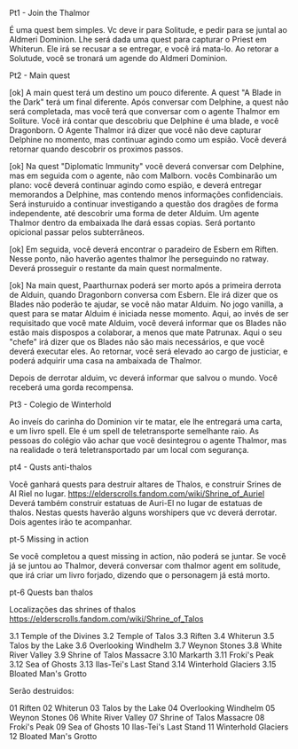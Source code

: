 Pt1 - Join the Thalmor

É uma quest bem simples. Vc deve ir para Solitude, e pedir para se juntal ao Aldmeri Dominion. 
Lhe será dada uma quest para capturar o Priest em Whiterun. Ele irá se recusar a se entregar, e você irá mata-lo. 
Ao retorar a Solutude, você se tronará um agende do Aldmeri Dominion. 

Pt2 - Main quest

[ok] A main quest terá um destino um pouco diferente. A quest "A Blade in the Dark" terá um final diferente. Após conversar com Delphine, a quest não será completada, mas você terá que conversar com o agente Thalmor em Soliture. Você irá contar que descobriu que Delphine é uma blade, e você Dragonborn. O Agente Thalmor irá dizer que você não deve capturar Delphine no momento, mas continuar agindo como um espião. Você deverá retornar quando descobrir os proximos passos. 

[ok] Na quest "Diplomatic Immunity" você deverá conversar com Delphine, mas em seguida com o agente, não com Malborn. vocês Combinarão um plano: você deverá continuar agindo como espião, e deverá entregar memorandos a Delphine, mas contendo menos informações confidenciais. Será insturuido a continuar investigando a questão dos dragões de forma independente, até descobrir uma forma de deter Alduim. Um agente Thalmor dentro da embaixada lhe dará essas copias. Será portanto opicional passar pelos subterrâneos. 

[ok] Em seguida, você deverá encontrar o paradeiro de Esbern em Riften. Nesse ponto, não haverão agentes thalmor lhe perseguindo no ratway. Deverá prosseguir o restante da main quest normalmente.

[ok] Na main quest, Paarthurnax  poderá ser morto após a primeira derrota de Alduin, quando Dragonborn conversa com Esbern. Ele irá dizer que os Blades não poderão te ajudar, se você não matar Alduim. No jogo vanilla, a quest para se matar Alduim é iniciada nesse momento. Aqui, ao invés de ser requisitado que você mate Alduim, você deverá informar que os Blades não estão mais dispospos a colaborar, a menos que mate Patrunax. Aqui o seu "chefe" irá dizer que os Blades não são mais necessários, e que você deverá executar eles. Ao retornar, você será elevado ao cargo de justiciar, e poderá adquirir uma casa na ambaixada de Thalmor. 

Depois de derrotar alduim, vc deverá informar que salvou o mundo. Você receberá uma gorda recompensa. 

Pt3 - Colegio de Winterhold

Ao inveís do carinha do Dominion vir te matar, ele lhe entregará uma carta, e um livro spell. Ele é um spell de teletransporte semelhante raio. As pessoas do colégio vão achar que você desintegrou o agente Thalmor, mas na realidade o terá teletransportado par um local com segurança.


pt4 - Qusts anti-thalos

Você ganhará quests para destruir altares de Thalos, e construir Srines de Al Riel no lugar.
https://elderscrolls.fandom.com/wiki/Shrine_of_Auriel
Deverá também construir estatuas de Auri-El no lugar de estatuas de thalos.
Nestas quests haverão alguns worshipers que vc deverá derrotar. Dois agentes irão te acompanhar. 


pt-5 Missing in action

Se você completou a quest missing in action, não poderá se juntar. 
Se você já se juntou ao Thalmor, deverá conversar com thalmor agent em solitude, que irá criar um livro forjado, dizendo que o personagem já está morto. 


pt-6 Quests ban thalos

Localizações das shrines of thalos https://elderscrolls.fandom.com/wiki/Shrine_of_Talos

3.1 Temple of the Divines
3.2 Temple of Talos
3.3 Riften
3.4 Whiterun
3.5 Talos by the Lake
3.6 Overlooking Windhelm
3.7 Weynon Stones
3.8 White River Valley
3.9 Shrine of Talos Massacre
3.10 Markarth
3.11 Froki's Peak
3.12 Sea of Ghosts
3.13 Ilas-Tei's Last Stand
3.14 Winterhold Glaciers
3.15 Bloated Man's Grotto

Serão destruidos:

01 Riften
02 Whiterun
03 Talos by the Lake
04 Overlooking Windhelm
05 Weynon Stones
06 White River Valley
07 Shrine of Talos Massacre
08 Froki's Peak
09 Sea of Ghosts
10 Ilas-Tei's Last Stand
11 Winterhold Glaciers
12 Bloated Man's Grotto
